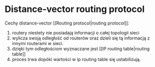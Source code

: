 # Distance-vector routing protocol

Cechy distance-vector [[Routing protocol|routing protocol]]:
1. routery niestety nie posiadają informacji o całej topologii sieci
2. wylicza swoją odległość od routerów oraz dzieli się tą informacją z innymi routerami w sieci.
3. dzięki tym odległościom wyznaczane jest [[IP routing table|routing table]] 
4. proces trwa dopóki wartości w ip routing table się ustabilizują.